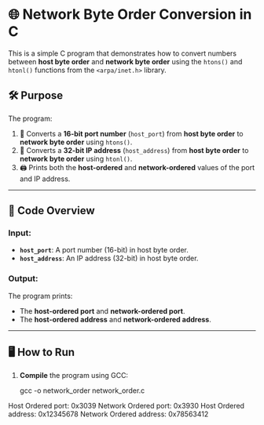 # 🌐 Network Byte Order Conversion in C

This is a simple C program that demonstrates how to convert numbers between **host byte order** and **network byte order** using the `htons()` and `htonl()` functions from the `<arpa/inet.h>` library.

## 🛠️ **Purpose**
The program:
1. 🔄 Converts a **16-bit port number** (`host_port`) from **host byte order** to **network byte order** using `htons()`.
2. 🔄 Converts a **32-bit IP address** (`host_address`) from **host byte order** to **network byte order** using `htonl()`.
3. 🖨️ Prints both the **host-ordered** and **network-ordered** values of the port and IP address.

---

## 📂 **Code Overview**

### Input:
- **`host_port`**: A port number (16-bit) in host byte order.
- **`host_address`**: An IP address (32-bit) in host byte order.

### Output:
The program prints:
- The **host-ordered port** and **network-ordered port**.
- The **host-ordered address** and **network-ordered address**.

---

## 🖥️ **How to Run**

1. **Compile** the program using GCC:

   gcc -o network_order network_order.c


Host Ordered port: 0x3039
Network Ordered port: 0x3930
Host Ordered address: 0x12345678
Network Ordered address: 0x78563412
